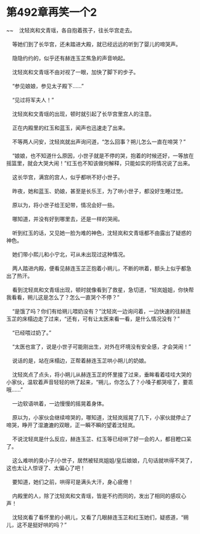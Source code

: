 # 第492章再笑一个2
~~&nbsp;&nbsp;&nbsp;&nbsp;沈轻岚和文青瑶，各自抱着孩子，往长华宫走去。<br><br>&nbsp;&nbsp;&nbsp;&nbsp;等她们到了长华宫，还未踏进大殿，就已经远远的听到了婴儿的啼哭声。<br><br>&nbsp;&nbsp;&nbsp;&nbsp;隐隐约约的，似乎还有赫连玉芷焦急的声音响起。<br><br>&nbsp;&nbsp;&nbsp;&nbsp;沈轻岚和文青瑶不由对视了一眼，加快了脚下的步子。<br><br>&nbsp;&nbsp;&nbsp;&nbsp;“参见娘娘，参见太子殿下……”<br><br>&nbsp;&nbsp;&nbsp;&nbsp;“见过将军夫人！”<br><br>&nbsp;&nbsp;&nbsp;&nbsp;沈轻岚和文青瑶的出现，顿时就引起了长华宫里宫人的注意。<br><br>&nbsp;&nbsp;&nbsp;&nbsp;正在内殿里的红玉和蓝玉，闻声也迅速走了出来。<br><br>&nbsp;&nbsp;&nbsp;&nbsp;不等两人问安，沈轻岚就出声询问道，“怎么回事？朔儿怎么一直在啼哭？”<br><br>&nbsp;&nbsp;&nbsp;&nbsp;“娘娘，也不知道什么原因，小世子就是不停的哭，抱着的时候还好，一等放在摇篮里，就会大哭大闹！”红玉也不知该做何解释，只能如实的将情况说了出来。<br><br>&nbsp;&nbsp;&nbsp;&nbsp;这长华宫，满宫的宫人，似乎都哄不好小世子。<br><br>&nbsp;&nbsp;&nbsp;&nbsp;昨夜，她和蓝玉、奶娘，甚至是长乐王，为了哄小世子，都没好生睡过觉。<br><br>&nbsp;&nbsp;&nbsp;&nbsp;原以为，将小世子给王妃带，情况会好一些。<br><br>&nbsp;&nbsp;&nbsp;&nbsp;哪知道，并没有好到哪里去，还是一样的哭闹。<br><br>&nbsp;&nbsp;&nbsp;&nbsp;听到红玉的话，又见她一脸为难的神色，沈轻岚和文青瑶都不由露出了疑惑的神色。<br><br>&nbsp;&nbsp;&nbsp;&nbsp;她们带小熙儿和小宁北，可从未出现过这种情况。<br><br>&nbsp;&nbsp;&nbsp;&nbsp;两人踏进内殿，便看见赫连玉芷正抱着小朔儿，不断的哄着，额头上似乎都急出了热汗。<br><br>&nbsp;&nbsp;&nbsp;&nbsp;看到沈轻岚和文青瑶出现，顿时就像看到了救星，急切道，“轻岚姐姐，你快帮我看看，朔儿这是怎么了？怎么一直哭个不停？”<br><br>&nbsp;&nbsp;&nbsp;&nbsp;“是饿了吗？你们有给朔儿喂奶没有？”沈轻岚一边询问着，一边快速的往赫连玉芷的床榻边走了过来，“还有，可有让太医来看一看，是什么情况没有？”<br><br>&nbsp;&nbsp;&nbsp;&nbsp;“已经喂过奶了。”<br><br>&nbsp;&nbsp;&nbsp;&nbsp;“太医也宣了，说是小世子可能刚出生，对外在坏境没有安全感，才会哭闹！”<br><br>&nbsp;&nbsp;&nbsp;&nbsp;说话的是，站在床榻边，正帮着赫连玉芷哄小朔儿的奶娘。<br><br>&nbsp;&nbsp;&nbsp;&nbsp;沈轻岚点了点头，将小朔儿从赫连玉芷的怀里接了过来，垂眸看着哇哇大哭的小家伙，温软着声音轻轻的哄了起来，“朔儿，你怎么了？小嗓子都哭哑了，要乖哦……”<br><br>&nbsp;&nbsp;&nbsp;&nbsp;一边软语哄着，一边慢慢的摇晃着身体。<br><br>&nbsp;&nbsp;&nbsp;&nbsp;原以为，小家伙会继续啼哭的，哪知道，沈轻岚摇晃了几下，小家伙就停止了啼哭，睁开了湿漉漉的双眼，正一瞬不瞬的望着沈轻岚。<br><br>&nbsp;&nbsp;&nbsp;&nbsp;不说沈轻岚是什么反应，赫连玉芷、红玉等已经哄了好一会的人，都目瞪口呆了。<br><br>&nbsp;&nbsp;&nbsp;&nbsp;这么难哄的臭小子/小世子，居然被轻岚姐姐/皇后娘娘，几句话就哄得不哭了，这也太让人惊讶了、太偏心了吧！<br><br>&nbsp;&nbsp;&nbsp;&nbsp;要知道，她们之前，哄得可是满头大汗，身心疲倦！<br><br>&nbsp;&nbsp;&nbsp;&nbsp;内殿里的人，除了沈轻岚和文青瑶，皆是不约而同的，发出了相同的感叹心声！<br><br>&nbsp;&nbsp;&nbsp;&nbsp;沈轻岚看了看怀里的小朔儿，又看了几眼赫连玉芷和红玉她们，疑惑道，“朔儿，这不是挺好哄的吗？”<br><br>
                    

<script>_fwqdsqadxfw()</script>
<div><script>_dfwf1dw();</script></div>
<div><script>_dfwf1agdw();</script></div>
                
